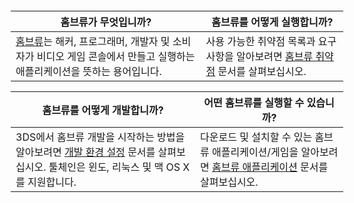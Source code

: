 <div style="margin: -.3em -1em -1em -1em;">

| **홈브류가 무엇입니까?**                                                                                                                                                    | **홈브류를 어떻게 실행합니까?**                                                                                     |
|-----------------------------------------------------------------------------------------------------------------------------------------------------------------------------|---------------------------------------------------------------------------------------------------------------------|
| [홈브류](http://en.wikipedia.org/wiki/Homebrew_(video_games))는 해커, 프로그래머, 개발자 및 소비자가 비디오 게임 콘솔에서 만들고 실행하는 애플리케이션을 뜻하는 용어입니다. | 사용 가능한 취약점 목록과 요구 사항을 알아보려면 [홈브류 취약점](Homebrew_Exploits "wikilink") 문서를 살펴보십시오. |

| **홈브류를 어떻게 개발합니까?**                                                                                                                                                      | **어떤 홈브류를 실행할 수 있습니까?**                                                                                                         |
|--------------------------------------------------------------------------------------------------------------------------------------------------------------------------------------|-----------------------------------------------------------------------------------------------------------------------------------------------|
| 3DS에서 홈브류 개발을 시작하는 방법을 알아보려면 [개발 환경 설정‎](Setting_up_Development_Environment "wikilink") 문서를 살펴보십시오. 툴체인은 윈도, 리눅스 및 맥 OS X를 지원합니다. | 다운로드 및 설치할 수 있는 홈브류 애플리케이션/게임을 알아보려면 [홈브류 애플리케이션](Homebrew_Applications "wikilink") 문서를 살펴보십시오. |

</div>
